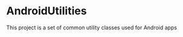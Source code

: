 AndroidUtilities
================

This project is a set of common utility classes used for Android apps
